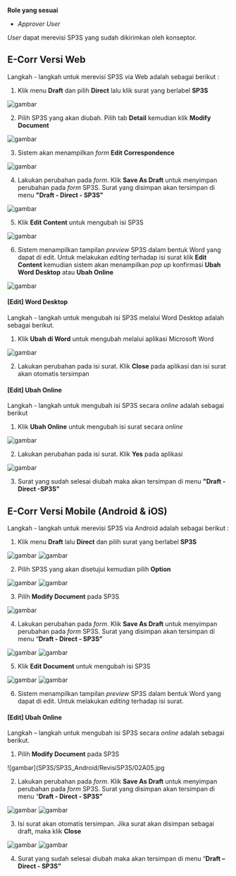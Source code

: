 **Role yang sesuai**

- *Approver User*

*User* dapat merevisi SP3S yang sudah dikirimkan oleh konseptor. 

## **E-Corr Versi Web**

Langkah - langkah untuk merevisi SP3S via Web adalah sebagai berikut :

1. Klik menu **Draft** dan pilih **Direct** lalu klik surat yang berlabel **SP3S**

![gambar](SP3S/SP3S_Web/02SP14.png)

2. Pilih SP3S yang akan diubah. Pilih tab **Detail** kemudian klik **Modify Document**

![gambar](SP3S/SP3S_Web/02SP36.png)

3. Sistem akan menampilkan *form* **Edit Correspondence**

![gambar](SP3S/SP3S_Web/02SP37.png)

4. Lakukan perubahan pada *form*. Klik **Save As Draft** untuk menyimpan perubahan pada *form* SP3S. Surat yang disimpan akan tersimpan di menu **"Draft - Direct - SP3S"**

![gambar](SP3S/SP3S_Web/02SP38.png)

5. Klik **Edit Content** untuk mengubah isi SP3S

![gambar](SP3S/SP3S_Web/02SP39.png)

6. Sistem menampilkan tampilan *preview* SP3S dalam bentuk Word yang dapat di edit. Untuk melakukan *editing* terhadap isi surat klik **Edit Content** kemudian sistem akan menampilkan *pop up* konfirmasi **Ubah Word Desktop** atau **Ubah Online**

![gambar](SP3S/SP3S_Web/02SP40.png)

#### **[Edit] Word Desktop**

Langkah - langkah untuk mengubah isi SP3S melalui Word Desktop adalah sebagai berikut.

1. Klik **Ubah di Word** untuk mengubah melalui aplikasi Microsoft Word

![gambar](SP3S/SP3S_Web/02SP41.png)

2. Lakukan perubahan pada isi surat. Klik **Close** pada aplikasi dan isi surat akan otomatis tersimpan


#### **[Edit] Ubah Online**

Langkah - langkah untuk mengubah isi SP3S secara *online* adalah sebagai berikut

1. Klik **Ubah Online** untuk mengubah isi surat secara *online*

![gambar](SP3S/SP3S_Web/02SP41.png)

2. Lakukan perubahan pada isi surat. Klik **Yes** pada aplikasi

![gambar](SP3S/SP3S_Web/02SP42.png)

3. Surat yang sudah selesai diubah maka akan tersimpan di menu **"Draft - Direct -SP3S"**



## **E-Corr Versi Mobile (Android & iOS)**

Langkah - langkah untuk merevisi SP3S via Android adalah sebagai berikut :

1. Klik menu **Draft** lalu **Direct** dan pilih surat yang berlabel **SP3S**

![gambar](SP3S/SP3S_Android/RevisiSP3S/02A01.jpg) ![gambar](SP3S/SP3S_Android/RevisiSP3S/02A02.jpg) 

2. Pilih SP3S yang akan disetujui kemudian pilih **Option**

![gambar](SP3S/SP3S_Android/RevisiSP3S/02A03.jpg) ![gambar](SP3S/SP3S_Android/RevisiSP3S/02A04.jpg) 

3. Pilih **Modify Document** pada SP3S

![gambar](SP3S/SP3S_Android/RevisiSP3S/02A05.jpg) 

4. Lakukan perubahan pada _form_. Klik **Save As Draft** untuk menyimpan perubahan pada _form_ SP3S. Surat yang disimpan akan tersimpan di menu “**Draft - Direct - SP3S”**

![gambar](SP3S/SP3S_Android/RevisiSP3S/02A06.jpg)  ![gambar](SP3S/SP3S_Android/RevisiSP3S/02A07.jpg) 

5. Klik **Edit Document** untuk mengubah isi SP3S

![gambar](SP3S/SP3S_Android/RevisiSP3S/02A08.jpg)  ![gambar](SP3S/SP3S_Android/RevisiSP3S/02A09.jpg) 

6. Sistem menampilkan tampilan _preview_ SP3S dalam bentuk Word yang dapat di edit. Untuk melakukan _editing_ terhadap isi surat.

#### **[Edit] Ubah Online**

Langkah – langkah untuk mengubah isi SP3S secara _online_ adalah sebagai berikut.

1. 	Pilih **Modify Document** pada SP3S

![gambar](SP3S/SP3S_Android/RevisiSP3S/02A05.jpg

2. Lakukan perubahan pada _form_. Klik **Save As Draft** untuk menyimpan perubahan pada _form_ SP3S. Surat yang disimpan akan tersimpan di menu “**Draft - Direct - SP3S”**

![gambar](SP3S/SP3S_Android/RevisiSP3S/02A06.jpg)  ![gambar](SP3S/SP3S_Android/RevisiSP3S/02A07.jpg) 

3. Isi surat akan otomatis tersimpan. Jika surat akan disimpan sebagai draft, maka klik **Close**

![gambar](SP3S/SP3S_Android/RevisiSP3S/02A08.jpg)  ![gambar](SP3S/SP3S_Android/RevisiSP3S/02A09.jpg) 

4. Surat yang sudah selesai diubah maka akan tersimpan di menu “**Draft – Direct - SP3S”**

